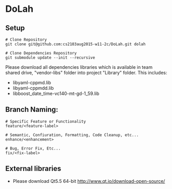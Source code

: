 # DoLah

## Setup

    # Clone Repository
    git clone git@github.com:cs2103aug2015-w11-2c/DoLah.git dolah

    # Clone Dependencies Repository
    git submodule update --init --recursive

Please download all dependencies libraries which is available 
in team shared drive, "vendor-libs" folder into project "Library" folder.
This includes:
- libyaml-cppmd.lib
- libyaml-cppmdd.lib
- libboost_date_time-vc140-mt-gd-1_59.lib


## Branch Naming:

    # Specific Feature or Functionality
    feature/<feature-label>
    
    # Semantic, Confiuration, Formatting, Code Cleanup, etc...
    enhance/<enhancement>
    
    # Bug, Error Fix, Etc...
    fix/<fix-label>
    
## External libraries

- Please download Qt5.5 64-bit http://www.qt.io/download-open-source/

